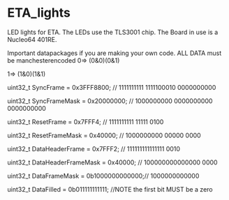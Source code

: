 # ETA_lights
LED lights for ETA.
The LEDs use the TLS3001 chip.
The Board in use is a Nucleo64 401RE.

Important datapackages if you are making your own code.
ALL DATA must be manchesterencoded 
0=> (0&0)(0&1)

1=> (1&0)(1&1)
                                   

   uint32_t SyncFrame = 0x3FFF8800;        // 1111111111 1111100010 0000000000
   
   uint32_t SyncFrameMask = 0x20000000;    // 1000000000 0000000000 0000000000

  uint32_t ResetFrame = 0x7FFF4;           // 1111111111 11111 0100
  
  uint32_t ResetFrameMask = 0x40000;       // 1000000000 00000 0000

  uint32_t DataHeaderFrame = 0x7FFF2;      // 111111111111111 0010
  
  uint32_t DataHeaderFrameMask = 0x40000;  // 100000000000000 0000
  
  uint32_t DataFrameMask = 0b1000000000000;// 1000000000000
  
  uint32_t DataFilled  = 0b011111111111;   //NOTE the first bit MUST be a zero
  
  
